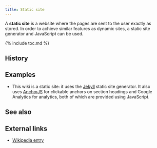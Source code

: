 ```yaml
---
title: Static site
---
```


A **static site** is a website where the pages are sent to the user exactly as
stored. In order to achieve similar features as dynamic sites, a static site
generator and JavaScript can be used.

{% include toc.md %}

## History

## Examples

- This wiki is a static site: it uses the [Jekyll](https://jekyllrb.com/)
  static site generator. It also uses
  [AnchorJS](https://github.com/bryanbraun/anchorjs) for clickable anchors on
  section headings and Google Analytics for analytics, both of which are
  provided using JavaScript.

## See also

## External links

- [Wikipedia entry](https://en.wikipedia.org/wiki/Static_web_page)
